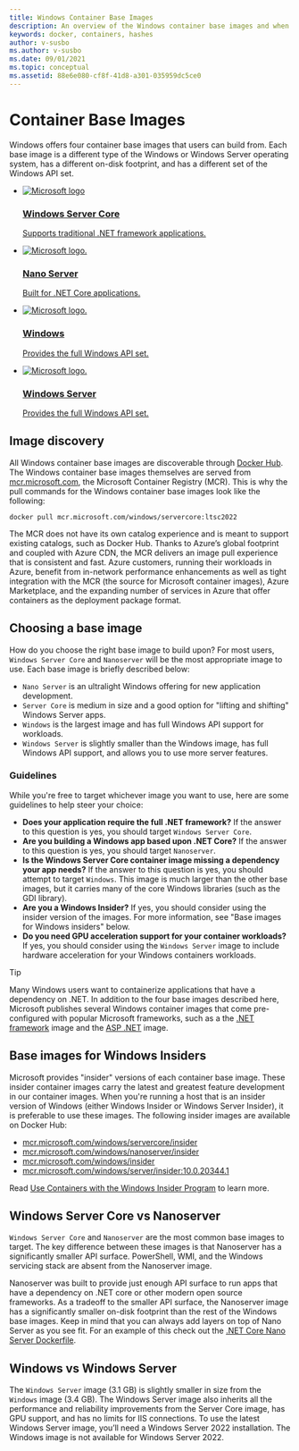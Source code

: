 ```yaml
---
title: Windows Container Base Images
description: An overview of the Windows container base images and when to use them.
keywords: docker, containers, hashes
author: v-susbo
ms.author: v-susbo
ms.date: 09/01/2021
ms.topic: conceptual
ms.assetid: 88e6e080-cf8f-41d8-a301-035959dc5ce0
---
```


# Container Base Images

Windows offers four container base images that users can build from. Each base image is a different type of the Windows or Windows Server operating system, has a different on-disk footprint, and has a different set of the Windows API set.

<ul class="columns is-multiline has-margin-left-none has-margin-bottom-none has-padding-top-medium">
    <li class="column is-one-quarter has-padding-top-small-mobile has-padding-bottom-small">
        <a class="is-undecorated is-full-height is-block"
            href="https://hub.docker.com/_/microsoft-windows-servercore" data-linktype="external">
            <article class="card has-outline-hover is-relative is-full-height has-padding-none">
                    <div class="cardImageOuter bgdAccent1 has-padding-top-large has-padding-bottom-large has-padding-left-large has-padding-right-large">
                        <div class="cardImage centered has-padding-top-large has-padding-bottom-large has-padding-left-large has-padding-right-large">
                            <img src="media/Microsoft_logo.svg" alt="Microsoft logo" data-linktype="relative-path">
                        </div>
                    </div>
                <div class="card-content has-text-overflow-ellipsis has-padding-top-small">
                    <div class="has-padding-bottom-none">
                        <h3 class="is-size-4 has-margin-top-none has-margin-bottom-none has-text-primary">Windows Server Core</h3>
                    </div>
                    <div class="is-size-7 has-margin-top-small has-line-height-reset">
                        <p>Supports traditional .NET framework applications.</p>
                    </div>
                </div>
            </article>
        </a>
    </li>
    <li class="column is-one-quarter has-padding-top-small-mobile has-padding-bottom-small">
        <a class="is-undecorated is-full-height is-block"
            href="https://hub.docker.com/_/microsoft-windows-nanoserver" data-linktype="external">
            <article class="card has-outline-hover is-relative is-full-height has-padding-none">
                    <div class="cardImageOuter bgdAccent1 has-padding-top-large has-padding-bottom-large has-padding-left-large has-padding-right-large">
                        <div class="cardImage centered has-padding-top-large has-padding-bottom-large has-padding-left-large has-padding-right-large">
                            <img src="media/Microsoft_logo.svg" alt="Microsoft logo." data-linktype="relative-path">
                        </div>
                    </div>
                <div class="card-content has-text-overflow-ellipsis has-padding-top-small">
                    <div class="has-padding-bottom-none">
                        <h3 class="is-size-4 has-margin-top-none has-margin-bottom-none has-text-primary">Nano Server</h3>
                    </div>
                    <div class="is-size-7 has-margin-top-small has-line-height-reset">
                        <p>Built for .NET Core applications.</p>
                    </div>
                </div>
            </article>
        </a>
    </li>
    <li class="column is-one-quarter has-padding-top-small-mobile has-padding-bottom-small">
        <a class="is-undecorated is-full-height is-block"
            href="https://hub.docker.com/_/microsoft-windows" data-linktype="external">
            <article class="card has-outline-hover is-relative is-full-height has-padding-none">
                    <div class="cardImageOuter bgdAccent1 has-padding-top-large has-padding-bottom-large has-padding-left-large has-padding-right-large">
                        <div class="cardImage centered has-padding-top-large has-padding-bottom-large has-padding-left-large has-padding-right-large">
                            <img src="media/Microsoft_logo.svg" alt="Microsoft logo." data-linktype="relative-path">
                        </div>
                    </div>
                <div class="card-content has-text-overflow-ellipsis has-padding-top-small">
                    <div class="has-padding-bottom-none">
                        <h3 class="is-size-4 has-margin-top-none has-margin-bottom-none has-text-primary">Windows</h3>
                    </div>
                    <div class="is-size-7 has-margin-top-small has-line-height-reset">
                        <p>Provides the full Windows API set.</p>
                    </div>
                </div>
            </article>
        </a>
    </li>
    <li class="column is-one-quarter has-padding-top-small-mobile has-padding-bottom-small">
        <a class="is-undecorated is-full-height is-block"
            href="https://hub.docker.com/_/microsoft-windows-server/" data-linktype="external">
            <article class="card has-outline-hover is-relative is-full-height has-padding-none">
                    <div class="cardImageOuter bgdAccent1 has-padding-top-large has-padding-bottom-large has-padding-left-large has-padding-right-large">
                        <div class="cardImage centered has-padding-top-large has-padding-bottom-large has-padding-left-large has-padding-right-large">
                            <img src="media/Microsoft_logo.svg" alt="Microsoft logo." data-linktype="relative-path">
                        </div>
                    </div>
                <div class="card-content has-text-overflow-ellipsis has-padding-top-small">
                    <div class="has-padding-bottom-none">
                        <h3 class="is-size-4 has-margin-top-none has-margin-bottom-none has-text-primary">Windows Server</h3>
                    </div>
                    <div class="is-size-7 has-margin-top-small has-line-height-reset">
                        <p>Provides the full Windows API set.</p>
                    </div>
                </div>
            </article>
        </a>
    </li>
</ul>

## Image discovery

All Windows container base images are discoverable through [Docker Hub](https://hub.docker.com/_/microsoft-windows-base-os-images). The Windows container base images themselves are served from [mcr.microsoft.com](https://azure.microsoft.com/services/container-registry/), the Microsoft Container Registry (MCR). This is why the pull commands for the Windows container base images look like the following:

```code
docker pull mcr.microsoft.com/windows/servercore:ltsc2022
```

The MCR does not have its own catalog experience and is meant to support existing catalogs, such as Docker Hub. Thanks to Azure’s global footprint and coupled with Azure CDN, the MCR delivers an image pull experience that is consistent and fast. Azure customers, running their workloads in Azure, benefit from in-network performance enhancements as well as tight integration with the MCR (the source for Microsoft container images), Azure Marketplace, and the expanding number of services in Azure that offer containers as the deployment package format.

## Choosing a base image

How do you choose the right base image to build upon? For most users, `Windows Server Core` and `Nanoserver` will be the most appropriate image to use. Each base image is briefly described below:

- `Nano Server` is an ultralight Windows offering for new application development.
- `Server Core` is medium in size and a good option for "lifting and shifting" Windows Server apps.
- `Windows` is the largest image and has full Windows API support for workloads.
- `Windows Server` is slightly smaller than the Windows image, has full Windows API support, and allows you to use more server features.

### Guidelines

 While you're free to target whichever image you want to use, here are some guidelines to help steer your choice:

- **Does your application require the full .NET framework?** If the answer to this question is yes, you should target `Windows Server Core`.
- **Are you building a Windows app based upon .NET Core?** If the answer to this question is yes, you should target `Nanoserver`.
- **Is the Windows Server Core container image missing a dependency your app needs?** If the answer to this question is yes, you should attempt to target `Windows`. This image is much larger than the other base images, but it carries many of the core Windows libraries (such as the GDI library).
- **Are you a Windows Insider?** If yes, you should consider using the insider version of the images. For more information, see "Base images for Windows insiders" below.
- **Do you need GPU acceleration support for your container workloads?** If yes, you should consider using the `Windows Server` image to include hardware acceleration for your Windows containers workloads.

> [!TIP]
> Many Windows users want to containerize applications that have a dependency on .NET. In addition to the four base images described here, Microsoft publishes several Windows container images that come pre-configured with popular Microsoft frameworks, such as a the [.NET framework](https://hub.docker.com/_/microsoft-dotnet-framework) image and the [ASP .NET](https://hub.docker.com/_/microsoft-dotnet-framework-aspnet/) image.

## Base images for Windows Insiders

Microsoft provides "insider" versions of each container base image. These insider container images carry the latest and greatest feature development in our container images. When you're running a host that is an insider version of Windows (either Windows Insider or Windows Server Insider), it is preferable to use these images. The following insider images are available on Docker Hub:

- [mcr.microsoft.com/windows/servercore/insider](https://hub.docker.com/_/microsoft-windows-servercore-insider)
- [mcr.microsoft.com/windows/nanoserver/insider](https://hub.docker.com/_/microsoft-windows-nanoserver-insider)
- [mcr.microsoft.com/windows/insider](https://hub.docker.com/_/microsoft-windows-insider)
- [mcr.microsoft.com/windows/server/insider:10.0.20344.1](https://hub.docker.com/_/microsoft-windows-server-insider/)

Read [Use Containers with the Windows Insider Program](../deploy-containers/insider-overview.md) to learn more.

## Windows Server Core vs Nanoserver

`Windows Server Core` and `Nanoserver` are the most common base images to target. The key difference between these images is that Nanoserver has a significantly smaller API surface. PowerShell, WMI, and the Windows servicing stack are absent from the Nanoserver image.

Nanoserver was built to provide just enough API surface to run apps that have a dependency on .NET core or other modern open source frameworks. As a tradeoff to the smaller API surface, the Nanoserver image has a significantly smaller on-disk footprint than the rest of the Windows base images. Keep in mind that you can always add layers on top of Nano Server as you see fit. For an example of this check out the [.NET Core Nano Server Dockerfile](https://github.com/dotnet/dotnet-docker/blob/main/src/sdk/2.1/nanoserver-1809/amd64/Dockerfile).

## Windows vs Windows Server

The `Windows Server` image (3.1 GB) is slightly smaller in size from the `Windows` image (3.4 GB). The Windows Server image also inherits all the performance and reliability improvements from the Server Core image, has GPU support, and has no limits for IIS connections. To use the latest Windows Server image, you’ll need a Windows Server 2022 installation. The Windows image is not available for Windows Server 2022.
